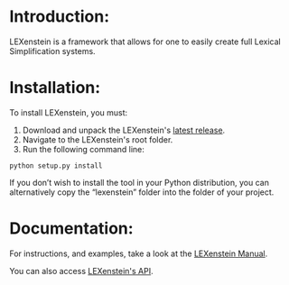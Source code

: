 # Introduction:

LEXenstein is a framework that allows for one to easily create full Lexical Simplification systems.

# Installation:

To install LEXenstein, you must:

1. Download and unpack the LEXenstein's [latest release](https://github.com/ghpaetzold/LEXenstein/releases/latest).
2. Navigate to the LEXenstein's root folder.
3. Run the following command line:

```
python setup.py install
```
		
If you don’t wish to install the tool in your Python distribution, you can alternatively
copy the “lexenstein” folder into the folder of your project.

# Documentation:

For instructions, and examples, take a look at the [LEXenstein Manual](https://github.com/ghpaetzold/LEXenstein/raw/master/manual/LEXenstein%20Manual.pdf).

You can also access [LEXenstein's API](http://ghpaetzold.github.io/lexenstein/documentation/).
